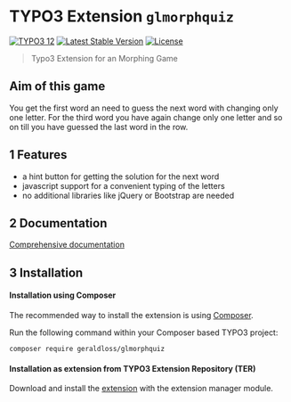 # TYPO3 Extension `glmorphquiz`
[![TYPO3 12](https://img.shields.io/badge/TYPO3-12-orange.svg)](https://get.typo3.org/version/12)
[![Latest Stable Version](http://poser.pugx.org/geraldloss/glmorphquiz/v)](https://packagist.org/packages/geraldloss/glmorphquiz)
[![License](http://poser.pugx.org/geraldloss/glmorphquiz/license)](https://packagist.org/packages/geraldloss/glmorphquiz)

> Typo3 Extension for an Morphing Game

## Aim of this game

You get the first word an need to guess the next word with changing only one letter. For the third word 
you have again change only one letter and so on till you have guessed the last word in the row.

## 1 Features

* a hint button for getting the solution for the next word
* javascript support for a convenient typing of the letters
* no additional libraries like jQuery or Bootstrap are needed   

## 2 Documentation

 [Comprehensive documentation][1]

## 3 Installation

#### Installation using Composer

The recommended way to install the extension is using [Composer][2].

Run the following command within your Composer based TYPO3 project:

```
composer require geraldloss/glmorphquiz
```

#### Installation as extension from TYPO3 Extension Repository (TER)

Download and install the [extension][3] with the extension manager module.


[1]: https://docs.typo3.org/p/loss/glmorphquiz/main/en-us/
[2]: https://getcomposer.org/
[3]: https://extensions.typo3.org/extension/glmorphquiz
